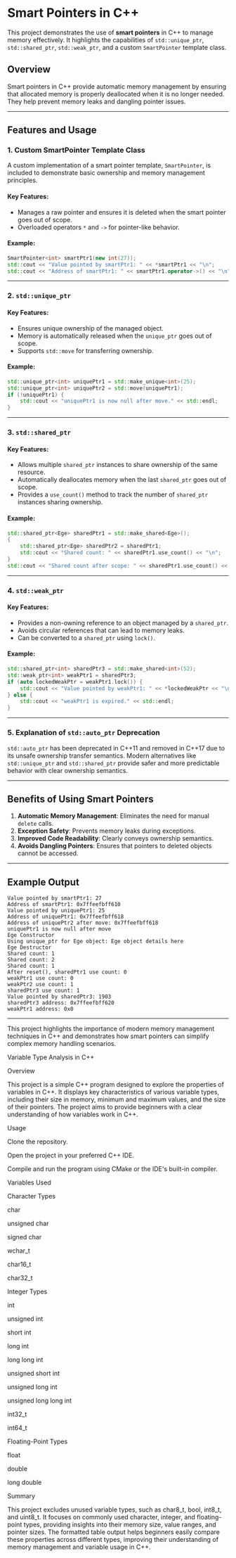 # Smart Pointers in C++

This project demonstrates the use of **smart pointers** in C++ to manage memory effectively. It highlights the capabilities of `std::unique_ptr`, `std::shared_ptr`, `std::weak_ptr`, and a custom `SmartPointer` template class.

## Overview
Smart pointers in C++ provide automatic memory management by ensuring that allocated memory is properly deallocated when it is no longer needed. They help prevent memory leaks and dangling pointer issues.

---

## Features and Usage

### 1. **Custom SmartPointer Template Class**

A custom implementation of a smart pointer template, `SmartPointer`, is included to demonstrate basic ownership and memory management principles.

#### Key Features:
- Manages a raw pointer and ensures it is deleted when the smart pointer goes out of scope.
- Overloaded operators `*` and `->` for pointer-like behavior.

#### Example:
```cpp
SmartPointer<int> smartPtr1(new int(27));
std::cout << "Value pointed by smartPtr1: " << *smartPtr1 << "\n";
std::cout << "Address of smartPtr1: " << smartPtr1.operator->() << "\n";
```

---

### 2. **`std::unique_ptr`**

#### Key Features:
- Ensures unique ownership of the managed object.
- Memory is automatically released when the `unique_ptr` goes out of scope.
- Supports `std::move` for transferring ownership.

#### Example:
```cpp
std::unique_ptr<int> uniquePtr1 = std::make_unique<int>(25);
std::unique_ptr<int> uniquePtr2 = std::move(uniquePtr1);
if (!uniquePtr1) {
    std::cout << "uniquePtr1 is now null after move." << std::endl;
}
```

---

### 3. **`std::shared_ptr`**

#### Key Features:
- Allows multiple `shared_ptr` instances to share ownership of the same resource.
- Automatically deallocates memory when the last `shared_ptr` goes out of scope.
- Provides a `use_count()` method to track the number of `shared_ptr` instances sharing ownership.

#### Example:
```cpp
std::shared_ptr<Ege> sharedPtr1 = std::make_shared<Ege>();
{
    std::shared_ptr<Ege> sharedPtr2 = sharedPtr1;
    std::cout << "Shared count: " << sharedPtr1.use_count() << "\n";
}
std::cout << "Shared count after scope: " << sharedPtr1.use_count() << "\n";
```

---

### 4. **`std::weak_ptr`**

#### Key Features:
- Provides a non-owning reference to an object managed by a `shared_ptr`.
- Avoids circular references that can lead to memory leaks.
- Can be converted to a `shared_ptr` using `lock()`.

#### Example:
```cpp
std::shared_ptr<int> sharedPtr3 = std::make_shared<int>(52);
std::weak_ptr<int> weakPtr1 = sharedPtr3;
if (auto lockedWeakPtr = weakPtr1.lock()) {
    std::cout << "Value pointed by weakPtr1: " << *lockedWeakPtr << "\n";
} else {
    std::cout << "weakPtr1 is expired." << std::endl;
}
```

---

### 5. Explanation of `std::auto_ptr` Deprecation

`std::auto_ptr` has been deprecated in C++11 and removed in C++17 due to its unsafe ownership transfer semantics. Modern alternatives like `std::unique_ptr` and `std::shared_ptr` provide safer and more predictable behavior with clear ownership semantics.

---

## Benefits of Using Smart Pointers
1. **Automatic Memory Management**: Eliminates the need for manual `delete` calls.
2. **Exception Safety**: Prevents memory leaks during exceptions.
3. **Improved Code Readability**: Clearly conveys ownership semantics.
4. **Avoids Dangling Pointers**: Ensures that pointers to deleted objects cannot be accessed.

---

## Example Output
```plaintext
Value pointed by smartPtr1: 27
Address of smartPtr1: 0x7ffeefbff610
Value pointed by uniquePtr1: 25
Address of uniquePtr1: 0x7ffeefbff618
Address of uniquePtr2 after move: 0x7ffeefbff618
uniquePtr1 is now null after move
Ege Constructor
Using unique_ptr for Ege object: Ege object details here
Ege Destructor
Shared count: 1
Shared count: 2
Shared count: 1
After reset(), sharedPtr1 use count: 0
weakPtr1 use count: 0
weakPtr2 use count: 1
sharedPtr3 use count: 1
Value pointed by sharedPtr3: 1903
sharedPtr3 address: 0x7ffeefbff620
weakPtr1 address: 0x0
```

---

This project highlights the importance of modern memory management techniques in C++ and demonstrates how smart pointers can simplify complex memory handling scenarios.

Variable Type Analysis in C++

Overview

This project is a simple C++ program designed to explore the properties of variables in C++. It displays key characteristics of various variable types, including their size in memory, minimum and maximum values, and the size of their pointers. The project aims to provide beginners with a clear understanding of how variables work in C++.

Usage

Clone the repository.

Open the project in your preferred C++ IDE.

Compile and run the program using CMake or the IDE's built-in compiler.

Variables Used

Character Types

char

unsigned char

signed char

wchar_t

char16_t

char32_t

Integer Types

int

unsigned int

short int

long int

long long int

unsigned short int

unsigned long int

unsigned long long int

int32_t

int64_t

Floating-Point Types

float

double

long double

Summary

This project excludes unused variable types, such as char8_t, bool, int8_t, and uint8_t. It focuses on commonly used character, integer, and floating-point types, providing insights into their memory size, value ranges, and pointer sizes. The formatted table output helps beginners easily compare these properties across different types, improving their understanding of memory management and variable usage in C++.


